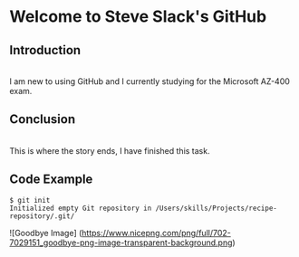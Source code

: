 # Welcome to Steve Slack's GitHub 

## Introduction
<br />
I am new to using GitHub and I currently studying for the Microsoft AZ-400 exam. 

## Conclusion
<br />
This is where the story ends, I have finished this task.

## Code Example

```
$ git init
Initialized empty Git repository in /Users/skills/Projects/recipe-repository/.git/
```

![Goodbye Image] (https://www.nicepng.com/png/full/702-7029151_goodbye-png-image-transparent-background.png)
